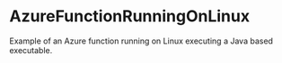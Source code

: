 # AzureFunctionRunningOnLinux
Example of an Azure function running on Linux executing a Java based executable.
